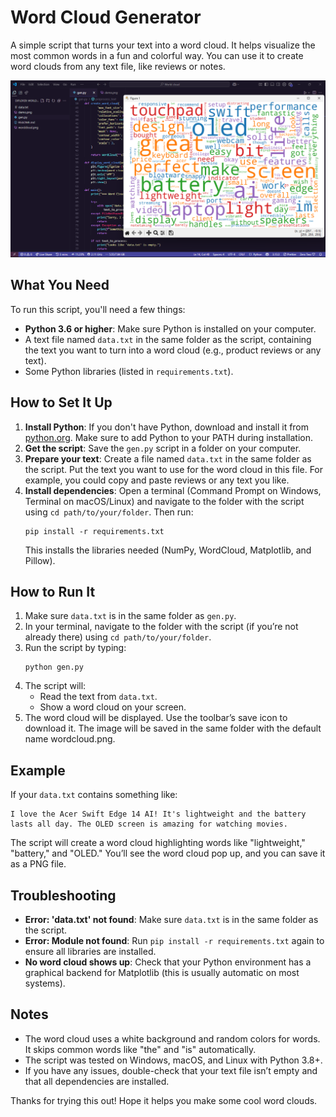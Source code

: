 # Word Cloud Generator

A simple script that turns your text into a word cloud. It helps visualize the most common words in a fun and colorful way. You can use it to create word clouds from any text file, like reviews or notes.

![Alt text](image.png)

## What You Need

To run this script, you'll need a few things:
- **Python 3.6 or higher**: Make sure Python is installed on your computer.
- A text file named `data.txt` in the same folder as the script, containing the text you want to turn into a word cloud (e.g., product reviews or any text).
- Some Python libraries (listed in `requirements.txt`).

## How to Set It Up

1. **Install Python**: If you don't have Python, download and install it from [python.org](https://www.python.org/downloads/). Make sure to add Python to your PATH during installation.
2. **Get the script**: Save the `gen.py` script in a folder on your computer.
3. **Prepare your text**: Create a file named `data.txt` in the same folder as the script. Put the text you want to use for the word cloud in this file. For example, you could copy and paste reviews or any text you like.
4. **Install dependencies**: Open a terminal (Command Prompt on Windows, Terminal on macOS/Linux) and navigate to the folder with the script using `cd path/to/your/folder`. Then run:
   ```
   pip install -r requirements.txt
   ```
   This installs the libraries needed (NumPy, WordCloud, Matplotlib, and Pillow).

## How to Run It

1. Make sure `data.txt` is in the same folder as `gen.py`.
2. In your terminal, navigate to the folder with the script (if you’re not already there) using `cd path/to/your/folder`.
3. Run the script by typing:
   ```
   python gen.py
   ```
4. The script will:
   - Read the text from `data.txt`.
   - Show a word cloud on your screen.
5. The word cloud will be displayed. Use the toolbar’s save icon to download it. The image will be saved in the same folder with the default name wordcloud.png.

## Example

If your `data.txt` contains something like:
```
I love the Acer Swift Edge 14 AI! It's lightweight and the battery lasts all day. The OLED screen is amazing for watching movies.
```
The script will create a word cloud highlighting words like "lightweight," "battery," and "OLED." You’ll see the word cloud pop up, and you can save it as a PNG file.

## Troubleshooting

- **Error: 'data.txt' not found**: Make sure `data.txt` is in the same folder as the script.
- **Error: Module not found**: Run `pip install -r requirements.txt` again to ensure all libraries are installed.
- **No word cloud shows up**: Check that your Python environment has a graphical backend for Matplotlib (this is usually automatic on most systems).

## Notes

- The word cloud uses a white background and random colors for words. It skips common words like "the" and "is" automatically.
- The script was tested on Windows, macOS, and Linux with Python 3.8+.
- If you have any issues, double-check that your text file isn’t empty and that all dependencies are installed.

Thanks for trying this out! Hope it helps you make some cool word clouds.
